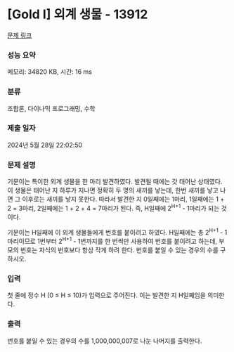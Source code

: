 # [Gold I] 외계 생물 - 13912 

[문제 링크](https://www.acmicpc.net/problem/13912) 

### 성능 요약

메모리: 34820 KB, 시간: 16 ms

### 분류

조합론, 다이나믹 프로그래밍, 수학

### 제출 일자

2024년 5월 28일 22:02:50

### 문제 설명

<p>기문이는 특이한 외계 생물을 한 마리 발견하였다. 발견될 때에는 갓 태어난 상태였다. 이 생물은 태어난 지 하루가 지나면 정확히 두 명의 새끼를 낳는데, 한번 새끼를 낳고 나면 그 이후로는 새끼를 낳지 못한다. 따라서 발견한 지 0일째에는 1마리, 1일째에는 1 + 2 = 3마리, 2일째에는 1 + 2 + 4 = 7마리가 된다. 즉, H일째에 2<sup>H+1</sup> - 1마리가 되는 것이다.</p>

<p>기문이는 H일째에 이 외계 생물들에게 번호를 붙이려고 하였다. H일째에는 총 2<sup>H+1</sup> - 1마리이므로 1번부터 2<sup>H+1</sup> - 1번까지를 한 번씩만 사용하여 번호를 붙이려고 하는데, 부모의 번호는 자식의 번호보다 항상 작게 하려 한다. 번호를 붙일 수 있는 경우의 수를 구하시오.</p>

### 입력 

 <p>첫 줄에 정수 H (0 ≤ H ≤ 10)가 입력으로 주어진다. 이는 발견한 지 H일째임을 의미한다.</p>

### 출력 

 <p>번호를 붙일 수 있는 경우의 수를 1,000,000,007로 나눈 나머지를 출력한다.</p>

